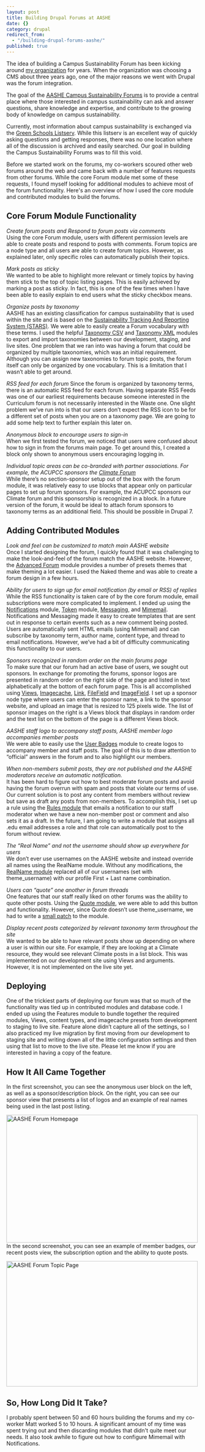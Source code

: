 ```yaml
---
layout: post
title: Building Drupal Forums at AASHE
date: {}
category: drupal
redirect_from: 
  - "/building-drupal-forums-aashe/"
published: true
---
```



The idea of building a Campus Sustainability Forum has been kicking around [my organization][1] for years. When the organization was choosing a CMS about three years ago, one of the major reasons we went with Drupal was the forum integration. 

The goal of the [AASHE Campus Sustainability Forums][2] is to provide a central place where those interested in campus sustainability can ask and answer questions, share knowledge and expertise, and contribute to the growing body of knowledge on campus sustainability.

Currently, most information about campus sustainability is exchanged via the [Green Schools Listserv][3]. While this listserv is an excellent way of quickly asking questions and getting responses, there was no one location where all of the discussion is archived and easily searched. Our goal in building the Campus Sustainability Forums was to fill this void. 

Before we started work on the forums, my co-workers scoured other web forums around the web and came back with a number of features requests from other forums. While the core Forum module met some of these requests, I found myself looking for additional modules to achieve most of the forum functionality. Here's an overview of how I used the core module and contributed modules to build the forums. 

<h2 id="core_forum_module_functionality">
  Core Forum Module Functionality
</h2>

*Create forum posts and Respond to forum posts via comments*  
Using the core Forum module, users with different permission levels are able to create posts and respond to posts with comments. Forum topics are a node type and all users are able to create forum topics. However, as explained later, only specific roles can automatically publish their topics.

*Mark posts as sticky*  
We wanted to be able to highlight more relevant or timely topics by having them stick to the top of topic listing pages. This is easily achieved by marking a post as sticky. In fact, this is one of the few times when I have been able to easily explain to end users what the sticky checkbox means. 

*Organize posts by taxonomy*   
AASHE has an existing classification for campus sustainability that is used within the site and is based on the [Sustainability Tracking And Reporting System (STARS)][4]. We were able to easily create a Forum vocabulary with these terms. I used the helpful [Taxonomy CSV][5] and [Taxonomy XML][6] modules to export and import taxonomies between our development, staging, and live sites. One problem that we ran into was having a forum that could be organized by multiple taxonomies, which was an initial requirement. Although you can assign new taxonomies to forum topic posts, the forum itself can only be organized by one vocabulary. This is a limitation that I wasn’t able to get around. 

*RSS feed for each forum* 
Since the forum is organized by taxonomy terms, there is an automatic RSS feed for each forum. Having separate RSS Feeds was one of our earliest requirements because someone interested in the Curriculum forum is not necessarily interested in the Waste one. One slight problem we’ve run into is that our users don’t expect the RSS icon to be for a different set of posts when you are on a taxonomy page. We are going to add some help text to further explain this later on. 

*Anonymous block to encourage users to sign-in*  
When we first tested the forum, we noticed that users were confused about how to sign in from the forums main page. To get around this, I created a block only shown to anonymous users encouraging logging in. 

*Individual topic areas can be co-branded with partner associations. For example, the ACUPCC sponsors the [Climate Forum][7]*  
While there’s no section-sponsor setup out of the box with the forum module, it was relatively easy to use blocks that appear only on particular pages to set up forum sponsors. For example, the ACUPCC sponsors our Climate forum and this sponsorship is recognized in a block. In a future version of the forum, it would be ideal to attach forum sponsors to taxonomy terms as an additional field. This should be possible in Drupal 7. 

<h2 id="adding_contributed_modules">
  Adding Contributed Modules
</h2>

*Look and feel can be customized to match main AASHE website*  
Once I started designing the forum, I quickly found that it was challenging to make the look-and-feel of the forum match the AASHE website. However, the [Advanced Forum][8] module provides a number of presets themes that make theming a lot easier. I used the Naked theme and was able to create a forum design in a few hours. 

*Ability for users to sign up for email notification (by email or RSS) of replies*  
While the RSS functionality is taken care of by the core forum module, email subscriptions were more complicated to implement. I ended up using the [Notifications][9] module, [Token][10] module, [Messaging][11], and [Mimemail][12]. Notifications and Messaging made it easy to create templates that are sent out in response to certain events such as a new comment being posted. Users are automatically sent HTML emails (using Mimemail) and can subscribe by taxonomy term, author name, content type, and thread to email notifications. However, we’ve had a bit of difficulty communicating this functionality to our users. 

*Sponsors recognized in random order on the main forums page*  
To make sure that our forum had an active base of users, we sought out sponsors. In exchange for promoting the forums, sponsor logos are presented in random order on the right side of the page and listed in text alphabetically at the bottom of each forum page. This is all accomplished using [Views][13], [Imagecache][14], [Link][15], [FileField][16] and [ImageField][17]. I set up a sponsor node type where users can enter the sponsor name, a link to the sponsor website, and upload an image that is resized to 125 pixels wide. The list of sponsor images on the right is a Views block that displays in random order and the text list on the bottom of the page is a different Views block. 

*AASHE staff logo to accompany staff posts, AASHE member logo accompanies member posts*  
We were able to easily use the [User Badges][18] module to create logos to accompany member and staff posts. The goal of this is to draw attention to “official” answers in the forum and to also highlight our members. 

*When non-members submit posts, they are not published and the AASHE moderators receive an automatic notification.*  
It has been hard to figure out how to best moderate forum posts and avoid having the forum overrun with spam and posts that violate our terms of use. Our current solution is to post any content from members without review but save as draft any posts from non-members. To accomplish this, I set up a rule using the [Rules module][19] that emails a notification to our staff moderator when we have a new non-member post or comment and also sets it as a draft. In the future, I am going to write a module that assigns all .edu email addresses a role and that role can automatically post to the forum without review. 

*The “Real Name” and not the username should show up everywhere for users*  
We don’t ever use usernames on the AASHE website and instead override all names using the RealName module. Without any modifications, the [RealName module][20] replaced all of our usernames (set with theme_username) with our profile First + Last name combination. 

*Users can “quote” one another in forum threads*  
One features that our staff really liked on other forums was the ability to quote other posts. Using the [Quote module][21], we were able to add this button and functionality. However, since Quote doesn’t use theme_username, we had to write a [small patch][22] to the module. 

*Display recent posts categorized by relevant taxonomy term throughout the site*  
We wanted to be able to have relevant posts show up depending on where a user is within our site. For example, if they are looking at a Climate resource, they would see relevant Climate posts in a list block. This was implemented on our development site using Views and arguments. However, it is not implemented on the live site yet. 

<h2 id="deploying">
  Deploying
</h2>

One of the trickiest parts of deploying our forum was that so much of the functionality was tied up in contributed modules and database code. I ended up using the Features module to bundle together the required modules, Views, content types, and imagecache presets from development to staging to live site. Feature alone didn’t capture all of the settings, so I also practiced my live migration by first moving from our development to staging site and writing down all of the little configuration settings and then using that list to move to the live site. Please let me know if you are interested in having a copy of the feature. 

<h2 id="how_it_all_came_together">
  How It All Came Together
</h2>

In the first screenshot, you can see the anonymous user block on the left, as well as a sponsor/description block. On the right, you can see our sponsor view that presents a list of logos and an example of real names being used in the last post listing. 

[<img src="http://farm3.static.flickr.com/2446/4089714778_919a0c105c.jpg" width="500" height="334" alt="AASHE Forum Homepage" />][23] 
In the second screenshot, you can see an example of member badges, our recent posts view, the subscription option and the ability to quote posts. 

[<img src="http://farm3.static.flickr.com/2620/4089714562_a549b774c0.jpg" width="500" height="328" alt="AASHE Forum Topic Page" />][24] 
## So, How Long Did It Take?
I probably spent between 50 and 60 hours building the forums and my co-worker Matt worked 5 to 10 hours. A significant amount of my time was spent trying out and then discarding modules that didn't quite meet our needs. It also took awhile to figure out how to configure Mimemail with Notifications.

 [1]: http://www.aashe.org "AASHE"
 [2]: http://www.aashe.org/forums "AASHE Forums"
 [3]: http://listserv.brown.edu/?A0=GRNSCH-L
 [4]: http://www.aashe.org/stars
 [5]: http://drupal.org/project/taxonomy_csv
 [6]: http://drupal.org/project/taxonomy_xml
 [7]: http://www.aashe.org/forums/climate
 [8]: http://drupal.org/project/advanced_forum
 [9]: http://drupal.org/project/notifications
 [10]: http://drupal.org/project/token
 [11]: http://drupal.org/project/messaging
 [12]: http://drupal.org/project/mimemail
 [13]: http://drupal.org/project/views
 [14]: http://drupal.org/project/imagecache
 [15]: http://drupal.org/project/link
 [16]: http://drupal.org/project/filefield
 [17]: http://drupal.org/project/imagefield
 [18]: http://drupal.org/project/user_badges
 [19]: http://drupal.org/project/rules
 [20]: http://drupal.org/project/realname
 [21]: http://drupal.org/project/quote
 [22]: http://drupal.org/node/364871%23comment-2129570
 [23]: http://www.flickr.com/photos/juliakm/4089714778/ "AASHE Forum Homepage by jkullama, on Flickr"
 [24]: http://www.flickr.com/photos/juliakm/4089714562/ "AASHE Forum Topic Page by jkullama, on Flickr"
